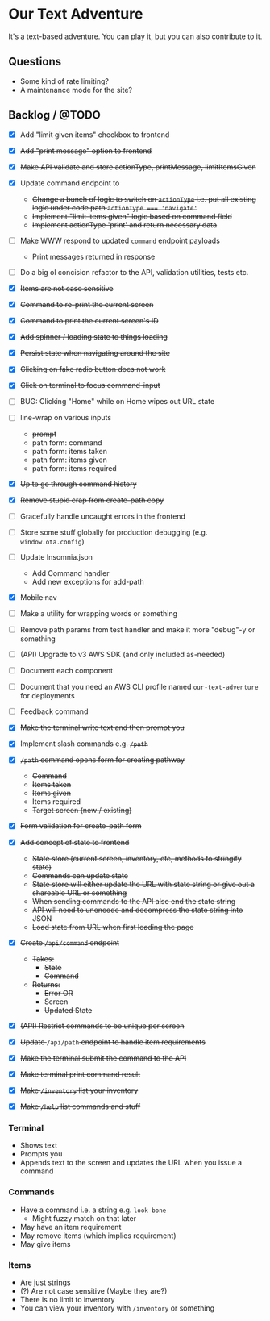 # Our Text Adventure

It's a text-based adventure. You can play it, but you can also contribute to it.

## Questions
  - Some kind of rate limiting?
  - A maintenance mode for the site?

## Backlog / @TODO
  - [x] ~~Add "limit given items" checkbox to frontend~~
  - [x] ~~Add "print message" option to frontend~~
  - [x] ~~Make API validate and store actionType, printMessage, limitItemsGiven~~
  - [x] Update command endpoint to
    - ~~Change a bunch of logic to switch on `actionType` i.e. put all existing logic under code path `actionType === 'navigate'`~~
    - ~~Implement "limit items given" logic based on command field~~
    - ~~Implement actionType 'print' and return necessary data~~
  - [ ] Make WWW respond to updated `command` endpoint payloads
    - Print messages returned in response
  - [ ] Do a big ol concision refactor to the API, validation utilities, tests etc.
  - [x] ~~Items are not case sensitive~~
  - [x] ~~Command to re-print the current screen~~
  - [x] ~~Command to print the current screen's ID~~
  - [x] ~~Add spinner / loading state to things loading~~
  - [x] ~~Persist state when navigating around the site~~
  - [x] ~~Clicking on fake radio button does not work~~
  - [x] ~~Click on terminal to focus command-input~~
  - [ ] BUG: Clicking "Home" while on Home wipes out URL state
  - [ ] line-wrap on various inputs
    - ~~prompt~~
    - path form: command
    - path form: items taken
    - path form: items given
    - path form: items required
  - [x] ~~Up to go through command history~~
  - [x] ~~Remove stupid crap from create-path copy~~
  - [ ] Gracefully handle uncaught errors in the frontend
  - [ ] Store some stuff globally for production debugging (e.g. `window.ota.config`)
  - [ ] Update Insomnia.json
    - Add Command handler
    - Add new exceptions for add-path
  - [x] ~~Mobile nav~~
  - [ ] Make a utility for wrapping words or something
  - [ ] Remove path params from test handler and make it more "debug"-y or something
  - [ ] (API) Upgrade to v3 AWS SDK (and only included as-needed)
  - [ ] Document each component
  - [ ] Document that you need an AWS CLI profile named `our-text-adventure` for deployments
  - [ ] Feedback command

  - [x] ~~Make the terminal write text and then prompt you~~
  - [x] ~~Implement slash commands e.g. `/path`~~
  - [x] ~~`/path` command opens form for creating pathway~~
    - ~~Command~~
    - ~~Items taken~~
    - ~~Items given~~
    - ~~Items required~~
    - ~~Target screen (new / existing)~~
  - [x] ~~Form validation for create-path form~~
  - [x] ~~Add concept of state to frontend~~
    - ~~State store (current screen, inventory, etc, methods to stringify state)~~
    - ~~Commands can update state~~
    - ~~State store will either update the URL with state string or give out a shareable URL or something~~
    - ~~When sending commands to the API also end the state string~~
    - ~~API will need to unencode and decompress the state string into JSON~~
    - ~~Load state from URL when first loading the page~~
  - [x] ~~Create `/api/command` endpoint~~
    - ~~Takes:~~
      - ~~State~~
      - ~~Command~~
    - ~~Returns:~~
      - ~~Error OR~~
      - ~~Screen~~
      - ~~Updated State~~
  - [x] ~~(API) Restrict commands to be unique per screen~~
  - [x] ~~Update `/api/path` endpoint to handle item requirements~~
  - [x] ~~Make the terminal submit the command to the API~~
  - [x] ~~Make terminal print command result~~
  - [x] ~~Make `/inventory` list your inventory~~
  - [x] ~~Make `/help` list commands and stuff~~

### Terminal
  - Shows text
  - Prompts you
  - Appends text to the screen and updates the URL when you issue a command

### Commands
  - Have a command i.e. a string e.g. `look bone`
    - Might fuzzy match on that later
  - May have an item requirement
  - May remove items (which implies requirement)
  - May give items

### Items
  - Are just strings
  - (?) Are not case sensitive (Maybe they are?)
  - There is no limit to inventory
  - You can view your inventory with `/inventory` or something